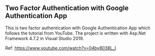 ## Two Factor Authentication with Google Authentication App

This is two factor authentication with Google Authentication App which follows the tutorial from YouTube. 
The project is written with Asp.Net Framework 4.7.2 in Visual Studio 2019.

Ref: https://www.youtube.com/watch?v=04by8038L_I